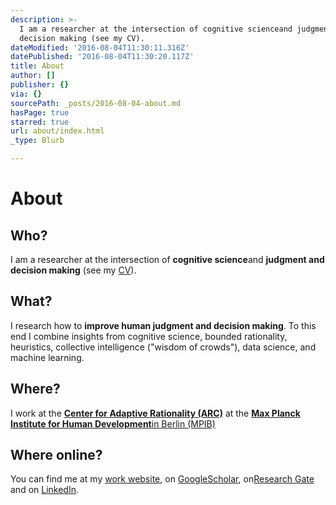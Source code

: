 ```yaml
---
description: >-
  I am a researcher at the intersection of cognitive scienceand judgment and
  decision making (see my CV).
dateModified: '2016-08-04T11:30:11.316Z'
datePublished: '2016-08-04T11:30:20.117Z'
title: About
author: []
publisher: {}
via: {}
sourcePath: _posts/2016-08-04-about.md
hasPage: true
starred: true
url: about/index.html
_type: Blurb

---
```

# About

## Who?

I am a researcher at the intersection of **cognitive science**and **judgment and decision making** (see my [CV][0]).

## What?

I research how to **improve human judgment and decision making**. To this end I combine insights from cognitive science, bounded rationality, heuristics, collective intelligence ("wisdom of crowds"), data science, and machine learning.

## Where?

I work at the **[Center for Adaptive Rationality (ARC)][1]** at the **[Max Planck Institute for Human Development][2]**[in Berlin (MPIB)][2]

## Where online?

You can find me at my [work website][3], on [GoogleScholar][4], on[Research Gate][5] and on [LinkedIn][6].

[0]: http://www.stefanherzog.org/cv/
[1]: https://www.mpib-berlin.mpg.de/en/research/adaptive-rationality
[2]: https://www.mpib-berlin.mpg.de/en
[3]: https://www.mpib-berlin.mpg.de/en/staff/stefan-herzog
[4]: https://scholar.google.de/citations?user=WZIjp7YAAAAJ&hl=en
[5]: https://www.researchgate.net/profile/Stefan_Herzog2
[6]: http://de.linkedin.com/in/stefanmherzog